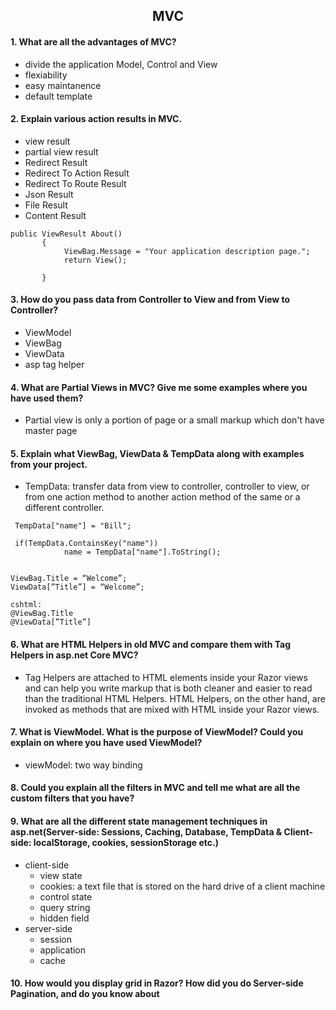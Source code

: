
<h2 align="center"> MVC </h2>

#### 1. What are all the advantages of MVC?
- divide the application Model, Control and View
- flexiability
- easy maintanence
- default template
  
  
  
#### 2. Explain various action results in MVC.

- view result
- partial view result
- Redirect Result
- Redirect To Action Result
- Redirect To Route Result
- Json Result
- File Result
- Content Result

```
public ViewResult About()  
       {  
            ViewBag.Message = "Your application description page.";  
            return View();  
  
       }  
```

#### 3. How do you pass data from Controller to View and from View to Controller?
  - ViewModel 
  - ViewBag
  - ViewData
  - asp tag helper
  
#### 4. What are Partial Views in MVC? Give me some examples where you have used them?
- Partial view is only a portion of page or a small markup which don't have master page


#### 5. Explain what ViewBag, ViewData & TempData along with examples from your project.

- TempData: transfer data from view to controller, controller to view, or from one action method to another action method of the same or a different controller.

```
 TempData["name"] = "Bill";
 
 if(TempData.ContainsKey("name"))
            name = TempData["name"].ToString();
            
```

```
ViewBag.Title = “Welcome”; 
ViewData[”Title”] = “Welcome”;  

cshtml:
@ViewBag.Title
@ViewData[”Title”]
```


#### 6. What are HTML Helpers in old MVC and compare them with Tag Helpers in asp.net Core MVC?
- Tag Helpers are attached to HTML elements inside your Razor views and can help you write markup that is both cleaner and easier to read than the traditional HTML Helpers. HTML Helpers, on the other hand, are invoked as methods that are mixed with HTML inside your Razor views.

#### 7. What is ViewModel. What is the purpose of ViewModel? Could you explain on where you have used ViewModel?
- viewModel: two way binding


#### 8. Could you explain all the filters in MVC and tell me what are all the custom filters that you have?


#### 9. What are all the different state management techniques in asp.net(Server-side: Sessions, Caching, Database, TempData & Client-side: localStorage, cookies, sessionStorage etc.)
- client-side 
    - view state
    - cookies: a text file that is stored on the hard drive of a client machine
    - control state
    - query string
    - hidden field
 - server-side
    - session
    - application
    - cache

#### 10. How would you display grid in Razor? How did you do Server-side Pagination, and do you know about
